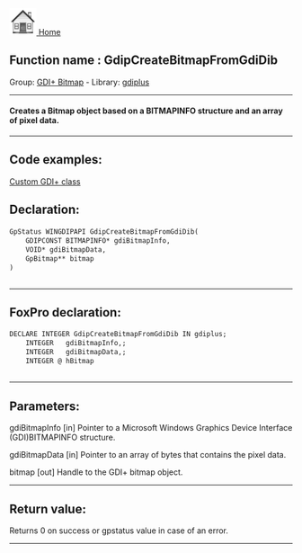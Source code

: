 [<img src="../../images/home.png"> Home ](https://github.com/VFPX/Win32API)  

## Function name : GdipCreateBitmapFromGdiDib
Group: [GDI+ Bitmap](../../functions_group.md#GDIplus_Bitmap)  -  Library: [gdiplus](../../../libraries.md#gdiplus)  
***  


#### Creates a Bitmap object based on a BITMAPINFO structure and an array of pixel data.
***  


## Code examples:
[Custom GDI+ class](../../samples/sample_450.md)  

## Declaration:
```foxpro  
GpStatus WINGDIPAPI GdipCreateBitmapFromGdiDib(
	GDIPCONST BITMAPINFO* gdiBitmapInfo,
	VOID* gdiBitmapData,
	GpBitmap** bitmap
)
  
```  
***  


## FoxPro declaration:
```foxpro  
DECLARE INTEGER GdipCreateBitmapFromGdiDib IN gdiplus;
	INTEGER   gdiBitmapInfo,;
	INTEGER   gdiBitmapData,;
	INTEGER @ hBitmap
  
```  
***  


## Parameters:
gdiBitmapInfo
[in] Pointer to a Microsoft Windows Graphics Device Interface (GDI)BITMAPINFO structure.

gdiBitmapData
[in] Pointer to an array of bytes that contains the pixel data.

bitmap
[out] Handle to the GDI+ bitmap object.  
***  


## Return value:
Returns 0 on success or gpstatus value in case of an error.  
***  

